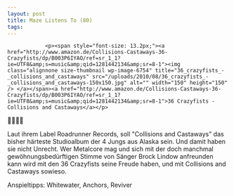 ```yaml
---
layout: post
title: Maze Listens To (80)
tags:
---
```



                <p><span style="font-size: 13.2px;"><a href="http://www.amazon.de/Collisions-Castaways-36-Crazyfists/dp/B003P6IYAO/ref=sr_1_1?ie=UTF8&amp;s=music&amp;qid=1281442134&amp;sr=8-1"><img class="alignnone size-thumbnail wp-image-6754" title="36_crazyfists_-_collisions_and_castaways" src="/uploads/2010/08/36_crazyfists_-_collisions_and_castaways-150x150.jpg" alt="" width="150" height="150" /> </a></span><a href="http://www.amazon.de/Collisions-Castaways-36-Crazyfists/dp/B003P6IYAO/ref=sr_1_1?ie=UTF8&amp;s=music&amp;qid=1281442134&amp;sr=8-1">36 Crazyfists - Collisions and Castaways</a></p>
<p>🤘🤘🤘🤘</p>
<p>Laut ihrem Label Roadrunner Records, soll &quot;Collisions and Castaways&quot; das bisher härteste Studioalbum der 4 Jungs aus Alaska sein. Und damit haben sie nicht Unrecht. Wer Metalcore mag und sich mit der doch manchmal gewöhnungsbedürftigen Stimme von Sänger Brock Lindow anfreunden kann wird mit den 36 Crazyfists seine Freude haben, und mit Collisions and Castaways sowieso.</p>
<p>Anspieltipps: Whitewater, Anchors, Reviver</p>
